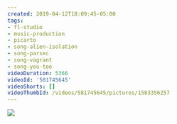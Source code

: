 ```yaml
---
created: 2019-04-12T18:09:45-05:00
tags:
- fl-studio
- music-production
- picarto
- song-alien-isolation
- song-parsec
- song-vagrant
- song-you-too
videoDuration: 5366
videoId: '581745645'
videoShorts: []
videoThumbId: /videos/581745645/pictures/1583356257
---
```


![](20190412230945.jpg)
